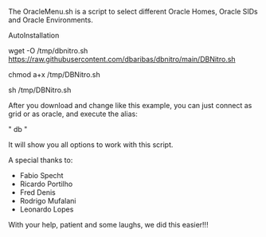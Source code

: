 The OracleMenu.sh is a script to select different Oracle Homes, Oracle SIDs and Oracle Environments.

AutoInstallation

wget -O /tmp/dbnitro.sh https://raw.githubusercontent.com/dbaribas/dbnitro/main/DBNitro.sh

chmod a+x /tmp/DBNitro.sh

sh /tmp/DBNitro.sh


After you download and change like this example, you can just connect as grid or as oracle, and execute the alias: 

" db "

It will show you all options to work with this script.

A special thanks to:
* Fabio Specht
* Ricardo Portilho
* Fred Denis
* Rodrigo Mufalani
* Leonardo Lopes

With your help, patient and some laughs, we did this easier!!!
